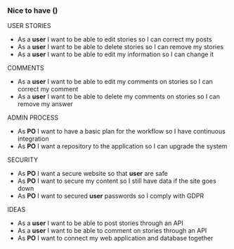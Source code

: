### Nice to have ()
USER
STORIES

* As a **user** I want to be able to edit stories so I can correct my posts
* As a **user** I want to be able to delete stories so I can remove my stories
* As a **user** I want to be able to edit my information so I can change it

COMMENTS

* As a **user** I want to be able to edit my comments on stories so I can correct my comment
* As a **user** I want to be able to delete my comments on stories so I can remove my answer

ADMIN
PROCESS

* As **PO**  I want to have a basic plan for the workflow so I have continuous integration
* As **PO**  I want a repository to the application so I can upgrade the system

SECURITY

* As **PO**  I want a secure website so that **user** are safe
* As **PO**  I want to secure my content so I still have data if the site goes down
* As **PO**  I want to secured **user** passwords so I comply with GDPR

IDEAS

* As a **user** I want to be able to post stories through an API
* As a **user** I want to be able to comment on stories through an API
* As **PO**  I want to connect my web application and database together
